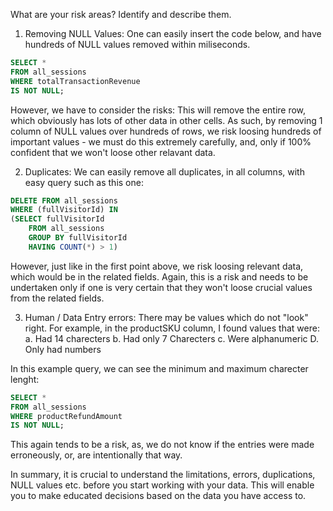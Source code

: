 What are your risk areas? Identify and describe them.

1. Removing NULL Values:
One can easily insert the code below, and have hundreds of NULL values removed within miliseconds.
```SQL
SELECT *
FROM all_sessions
WHERE totalTransactionRevenue
IS NOT NULL;
```
However, we have to consider the risks:
This will remove the entire row, which obviously has lots of other data in other cells. As such, by removing 1 column of NULL values over hundreds of rows, we risk loosing hundreds of important values - we must do this extremely carefully, and, only if 100% confident that we won't loose other relavant data.


2. Duplicates:
We can easily remove all duplicates, in all columns, with easy query such as this one:
```SQL
DELETE FROM all_sessions
WHERE (fullVisitorId) IN 
(SELECT fullVisitorId
    FROM all_sessions
    GROUP BY fullVisitorId
    HAVING COUNT(*) > 1)
```
However, just like in the first point above, we risk loosing relevant data, which would be in the related fields. Again, this is a risk and needs to be undertaken only if one is very certain that they won't loose crucial values from the related fields.

3. Human / Data Entry errors:
There may be values which do not "look" right. For example, in the productSKU column, I found values that were:
a. Had 14 charecters
b. Had only 7 Charecters
c. Were alphanumeric
D. Only had numbers

In this example query, we can see the minimum and maximum charecter lenght:
```SQL
SELECT *
FROM all_sessions
WHERE productRefundAmount
IS NOT NULL;
```
This again tends to be a risk, as, we do not know if the entries were made erroneously, or, are intentionally that way.

In summary, it is crucial to understand the limitations, errors, duplications, NULL values etc. before you start working with your data. This will enable you to make educated decisions based on the data you have access to.

